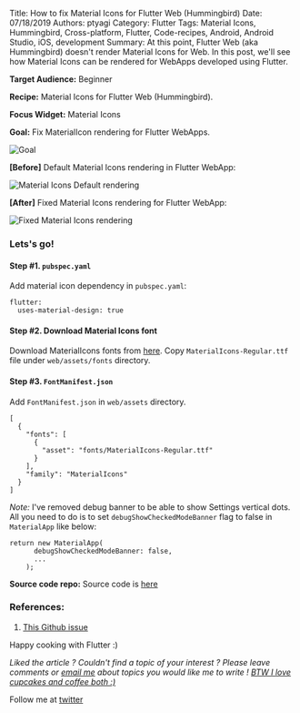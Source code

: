 Title: How to fix Material Icons for Flutter Web (Hummingbird)
Date: 07/18/2019
Authors: ptyagi
Category: Flutter
Tags: Material Icons, Hummingbird, Cross-platform, Flutter, Code-recipes, Android, Android Studio, iOS, development
Summary: At this point, Flutter Web (aka Hummingbird) doesn't render Material Icons for Web. In this post, we'll see how Material Icons can be rendered for WebApps developed using Flutter.

**Target Audience:** Beginner

**Recipe:** Material Icons for Flutter Web (Hummingbird).

**Focus Widget:** Material Icons

**Goal:** Fix MaterialIcon rendering for Flutter WebApps.

![Goal]({attach}../../images/flutter/web_material_icon.jpg)


**[Before]** Default Material Icons rendering in Flutter WebApp:

![Material Icons Default rendering]({attach}../../images/flutter/web_materialicon_1.jpg)


**[After]** Fixed Material Icons rendering for Flutter WebApp:

![Fixed Material Icons rendering]({attach}../../images/flutter/web_materialicon_2.jpg)


### Lets's go! ###

#### Step #1. `pubspec.yaml` ####
Add material icon dependency in `pubspec.yaml`:
```
flutter:
  uses-material-design: true
```

#### Step #2. Download Material Icons font ####
Download MaterialIcons fonts from [here](https://github.com/google/material-design-icons/raw/master/iconfont/MaterialIcons-Regular.ttf). Copy `MaterialIcons-Regular.ttf` file under `web/assets/fonts` directory.

#### Step #3. `FontManifest.json` ####
Add `FontManifest.json` in `web/assets` directory.

```
[
  {
    "fonts": [
      {
        "asset": "fonts/MaterialIcons-Regular.ttf"
      }
    ],
    "family": "MaterialIcons"
  }
]
```

_Note:_ I've removed debug banner to be able to show Settings vertical dots. All you need to do is to set `debugShowCheckedModeBanner` flag to false in `MaterialApp` like below:
```
return new MaterialApp(
      debugShowCheckedModeBanner: false,
      ...
    );
```


**Source code repo:**
Source code is [here](https://github.com/ptyagicodecamp/flutter_cookbook/tree/popupmenubutton-web/flutter_widgets)


### References: ###
1. [This Github issue](https://github.com/flutter/flutter/issues/32540)

Happy cooking with Flutter :)

_Liked the article ?
Couldn't find a topic of your interest ? Please leave comments or [email me](mailto:ptyagicodecamp@gmail.com) about topics you would like me to write !
[BTW I love cupcakes and coffee both :)](https://www.paypal.me/pritya)_

Follow me at [twitter](https://twitter.com/ptyagi13)
